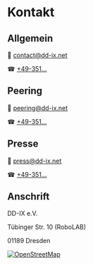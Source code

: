 # Kontakt

## Allgemein

📧 [contact@dd-ix.net](mailto:contact@dd-ix.net)

☎ [+49-351…](tel:+49-351…)

## Peering

📧 [peering@dd-ix.net](mailto:peering@dd-ix.net)

☎ [+49-351…](tel:+49-351…)

## Presse

📧 [press@dd-ix.net](mailto:press@dd-ix.net)

☎ [+49-351…](tel:+49-351…)


## Anschrift

DD-IX e.V.

Tübinger Str. 10 (RoboLAB)

01189 Dresden

[![OpenStreetMap](osm-office.webp)](https://www.openstreetmap.org/way/498034035)
